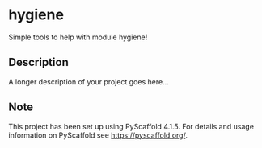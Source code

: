 # hygiene

Simple tools to help with module hygiene!


## Description

A longer description of your project goes here...


<!-- pyscaffold-notes -->

## Note

This project has been set up using PyScaffold 4.1.5. For details and usage
information on PyScaffold see https://pyscaffold.org/.
